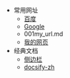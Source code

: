 <!-- _navbar.md -->

* 常用网址
  * [百度](https://www.baidu.com)
  * [Google](https://www.google.com/)
  * 001my_url.md
  * [我的网页](md_File/001my_url.md)
* 经典文档
  * [侧边栏](/_sidebar.md)
  * [docsify-zh](https://jingping-ye.github.io/docsify-docs-zh)